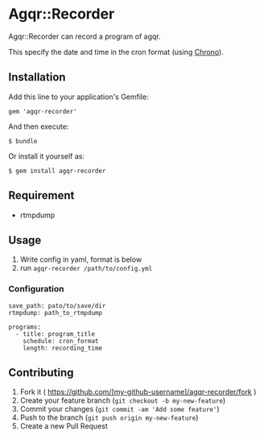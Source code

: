 # Agqr::Recorder
Agqr::Recorder can record a program of agqr.

This specify the date and time in the cron format (using [Chrono](https://github.com/r7kamura/chrono/)).

## Installation

Add this line to your application's Gemfile:

    gem 'agqr-recorder'

And then execute:

    $ bundle

Or install it yourself as:

    $ gem install agqr-recorder

## Requirement

* rtmpdump

## Usage

1. Write config in yaml, format is below
2. run `agqr-recorder /path/to/config.yml`

### Configuration
```
save_path: pato/to/save/dir
rtmpdump: path_to_rtmpdump

programs:
  - title: program_title
    schedule: cron_format
    length: recording_time
```

## Contributing

1. Fork it ( https://github.com/[my-github-username]/agqr-recorder/fork )
2. Create your feature branch (`git checkout -b my-new-feature`)
3. Commit your changes (`git commit -am 'Add some feature'`)
4. Push to the branch (`git push origin my-new-feature`)
5. Create a new Pull Request
